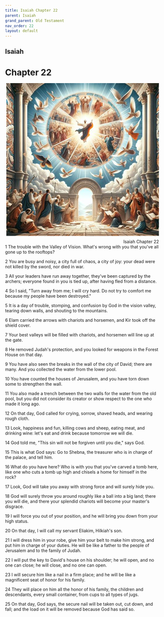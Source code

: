 ```yaml
---
title: Isaiah Chapter 22
parent: Isaiah
grand_parent: Old Testament
nav_order: 22
layout: default
---
```


## Isaiah

# Chapter 22

<div style="clear: both; text-align: right;">
    <img src="/assets/Image/Isaiah/500/22.jpg" alt="Isaiah Chapter 22" class="chapter-image" style="max-width: 100%; height: auto; float: right; margin: 0 0 10px 10px; padding-left: 10%;">
    <figcaption style="font-size: 14px;">Isaiah Chapter 22</figcaption>
</div>
1 The trouble with the Valley of Vision. What's wrong with you that you've all gone up to the rooftops?

2 You are busy and noisy, a city full of chaos, a city of joy: your dead were not killed by the sword, nor died in war.

3 All your leaders have run away together, they've been captured by the archers; everyone found in you is tied up, after having fled from a distance.

4 So I said, "Turn away from me; I will cry hard. Do not try to comfort me because my people have been destroyed."

5 It is a day of trouble, stomping, and confusion by God in the vision valley, tearing down walls, and shouting to the mountains.

6 Elam carried the arrows with chariots and horsemen, and Kir took off the shield cover.

7 Your best valleys will be filled with chariots, and horsemen will line up at the gate.

8 He removed Judah's protection, and you looked for weapons in the Forest House on that day.

9 You have also seen the breaks in the wall of the city of David; there are many. And you collected the water from the lower pool.

10 You have counted the houses of Jerusalem, and you have torn down some to strengthen the wall.

11 You also made a trench between the two walls for the water from the old pool, but you did not consider its creator or show respect to the one who made it long ago.

12 On that day, God called for crying, sorrow, shaved heads, and wearing rough cloth.

13 Look, happiness and fun, killing cows and sheep, eating meat, and drinking wine: let's eat and drink because tomorrow we will die.

14 God told me, "This sin will not be forgiven until you die," says God.

15 This is what God says: Go to Shebna, the treasurer who is in charge of the palace, and tell him.

16 What do you have here? Who is with you that you've carved a tomb here, like one who cuts a tomb up high and chisels a home for himself in the rock?

17 Look, God will take you away with strong force and will surely hide you.

18 God will surely throw you around roughly like a ball into a big land; there you will die, and there your splendid chariots will become your master's disgrace.

19 I will force you out of your position, and he will bring you down from your high status.

20 On that day, I will call my servant Eliakim, Hilkiah's son.

21 I will dress him in your robe, give him your belt to make him strong, and put him in charge of your duties. He will be like a father to the people of Jerusalem and to the family of Judah.

22 I will put the key to David's house on his shoulder; he will open, and no one can close; he will close, and no one can open.

23 I will secure him like a nail in a firm place; and he will be like a magnificent seat of honor for his family.

24 They will place on him all the honor of his family, the children and descendants, every small container, from cups to all types of jugs.

25 On that day, God says, the secure nail will be taken out, cut down, and fall; and the load on it will be removed because God has said so.


